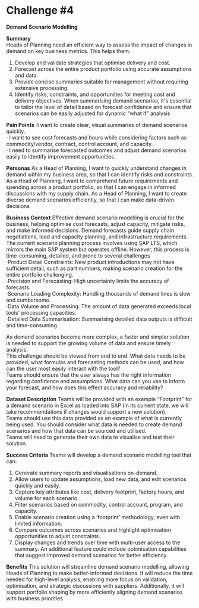 # Challenge #4

**Demand Scenario Modelling**

**Summary**  
Heads of Planning need an efficient way to assess the impact of changes in demand on key
business metrics. This helps them:
1. Develop and validate strategies that optimise delivery and cost.
2. Forecast across the entire product portfolio using accurate assumptions and data.
3. Provide concise summaries suitable for management without requiring extensive
processing.
4. Identify risks, constraints, and opportunities for meeting cost and delivery objectives.
When summarising demand scenarios, it's essential to tailor the level of detail based on
forecast confidence and ensure that scenarios can be easily adjusted for dynamic "what if"
analysis

**Pain Points​**
·I want to create clear, visual summaries of demand scenarios quickly.  
· I want to see cost forecasts and hours while considering factors such as commodity/vendor,
contract, control account, and capacity.  
· I need to summarise forecasted outcomes and adjust demand scenarios easily to identify
improvement opportunities.  

**Personas​**
As a Head of Planning, I want to quickly understand changes in demand within my business
area, so that I can identify risks and constraints.
As a Head of Planning, I want to comprehend future requirements and spending across a
product portfolio, so that I can engage in informed discussions with my supply chain.
As a Head of Planning, I want to create diverse demand scenarios efficiently, so that I can
make data-driven decisions

**Business Context​**
Effective demand scenario modelling is crucial for the business, helping optimise cost
forecasts, adjust capacity, mitigate risks, and make informed decisions. Demand forecasts
guide supply chain negotiations, load and capacity planning, and infrastructure
requirements.  
The current scenario planning process involves using SAP LTS, which mirrors the main SAP
system but operates offline. However, this process is time-consuming, detailed, and prone to
several challenges  
·Product Detail Constraints: New product introductions may not have sufficient detail, such as part
numbers, making scenario creation for the entire portfolio challenging.  
·Precision and Forecasting: High uncertainty limits the accuracy of forecasts.  
·Scenario Loading Complexity: Handling thousands of demand lines is slow and cumbersome.  
·Data Volume and Processing: The amount of data generated exceeds local tools' processing
capacities.  
·Detailed Data Summarisation: Summarising detailed data outputs is difficult and time-consuming.  

As demand scenarios become more complex, a faster and simpler solution is needed to support the
growing volume of data and ensure timely analysis.  
This challenge should be viewed from end to end. What data needs to be provided, what formulas and
forecasting methods can be used, and how can the user most easily interact with the tool?  
Teams should ensure that the user always has the right information regarding confidence and
assumptions. What data can you use to inform your forecast, and how does this effect accuracy and
reliability?  

**Dataset Description**​
Teams will be provided with an example “Footprint” for a demand scenario in Excel as loaded
into SAP (in its current state, we will take recommendations if changes would support a new
solution).  
Teams should use this data provided as an example of what is currently being used. You
should consider what data is needed to create demand scenarios and how that data can be
sourced and utilised.  
Teams will need to generate their own data to visualise and test their solution.  

**Success Criteria​**
Teams will develop a demand scenario modelling tool that can:
1. Generate summary reports and visualisations on-demand.
2. Allow users to update assumptions, load new data, and edit scenarios quickly and easily.
3. Capture key attributes like cost, delivery footprint, factory hours, and volume for each
scenario.
4. Filter scenarios based on commodity, control account, program, and capacity.
5. Enable scenario creation using a ‘footprint’ methodology, even with limited information.
6. Compare outcomes across scenarios and highlight optimisation opportunities to adjust
constraints.
7. Display changes and trends over time with multi-user access to the summary.
An additional feature could include optimisation capabilities that suggest improved demand
scenarios for better efficiency.


**Benefits​**
This solution will streamline demand scenario modelling, allowing Heads of Planning to make
better-informed decisions. It will reduce the time needed for high-level analysis, enabling
more focus on validation, optimisation, and strategic discussions with suppliers.
Additionally, it will support portfolio shaping by more efficiently aligning demand scenarios
with business priorities

